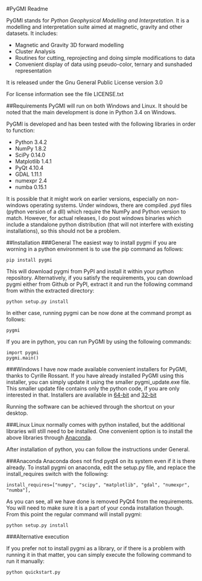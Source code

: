 #PyGMI Readme

PyGMI stands for *Python Geophysical Modelling and Interpretation*. It is a modelling and interpretation suite aimed at magnetic, gravity and other datasets. It includes:
* Magnetic and Gravity 3D forward modelling
* Cluster Analysis
* Routines for cutting, reprojecting and doing simple modifications to data
* Convenient display of data using pseudo-color, ternary and sunshaded representation

It is released under the Gnu General Public License version 3.0

For license information see the file LICENSE.txt

##Requirements
PyGMI will run on both Windows and Linux. It should be noted that the main development is done in Python 3.4 on Windows.

PyGMI is developed and has been tested with the following libraries in order to function:

* Python 3.4.2
* NumPy 1.8.2
* SciPy 0.14.0
* Matplotlib 1.4.1
* PyQt 4.10.4
* GDAL 1.11.1
* numexpr 2.4
* numba 0.15.1

It is possible that it might work on earlier versions, especially on non-windows operating systems. Under windows, there are compiled .pyd files (python version of a dll) which require the NumPy and Python version to match. However, for actual releases, I do post windows binaries which include a standalone python distribution (that will not interfere with existing installations), so this should not be a problem.

##Installation
###General
The easiest way to install pygmi if you are worning in a python environment is to use the pip command as follows:

	pip install pygmi

This will download pygmi from PyPI and install it within your python repository. Alternatively, if you satisfy the requirements, you can download pygmi either from Github or PyPI, extract it and run the following command from within the extracted directory:

	python setup.py install

In either case, running pygmi can be now done at the command prompt as follows:

	pygmi

If you are in python, you can run PyGMI by using the following commands:

	import pygmi
	pygmi.main()


###Windows
I have now made available convenient installers for PyGMI, thanks to Cyrille Rossant. If you have already installed PyGMI using this installer, you can simply update it using the smaller pygmi_update.exe file. This smaller update file contains only the python code, if you are only interested in that.
Installers are available in [64-bit](https://github.com/Patrick-Cole/pygmi/releases/download/v2.2.6/PyGMI64_2.2.6.0.exe) and [32-bit](https://github.com/Patrick-Cole/pygmi/releases/download/v2.2.6/PyGMI32_2.2.6.0.exe)


Running the software can be achieved through the shortcut on your desktop.

###Linux
Linux normally comes with python installed, but the additional libraries will still need to be installed. One convenient option is to install the above libraries through [Anaconda](http://continuum.io/downloads>).

After installation of python, you can follow the instructions under General.

###Anaconda
Anaconda does not find pyqt4 on its system even if it is there already. To install pygmi on anaconda, edit the setup.py file, and replace the install_requires switch with the following:

	install_requires=["numpy", "scipy", "matplotlib", "gdal", "numexpr", "numba"],

As you can see, all we have done is removed PyQt4 from the requirements. You will need to make sure it is a part of your conda installation though. From this point the regular command will install pygmi:

	python setup.py install

###Alternative execution

If you prefer not to install pygmi as a library, or if there is a problem with running it in that matter, you can simply execute the following command to run it manually:

	python quickstart.py
